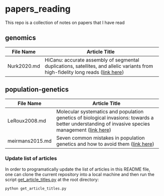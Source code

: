 # papers_reading
This repo is a collection of notes on papers that I have read  

## genomics
|File Name|Article Title|
|---------|-------------|
|Nurk2020.md|HiCanu: accurate assembly of segmental duplications, satellites, and allelic variants from high-fidelity long reads ([link here](https://doi.org/10.1101/gr.263566.120))|
## population-genetics
|File Name|Article Title|
|---------|-------------|
|LeRoux2008.md|Molecular systematics and population genetics of biological invasions: towards a better understanding of invasive species management ([link here](https://doi.org/10.1111/j.1744-7348.2008.00280.x))|
|meirmans2015.md|Seven common mistakes in population genetics and how to avoid them ([link here](https://doi.org/10.1111/mec.13243))|


### Update list of articles 
In order to programatically update the list of articles in this README file, one can clone the current repository into a local machine and then run the script [get_article_titles.py](https://github.com/jgnunes/papers_reading/blob/master/get_article_titles.py) at the root directory:  

```console  
python get_article_titles.py  
```
